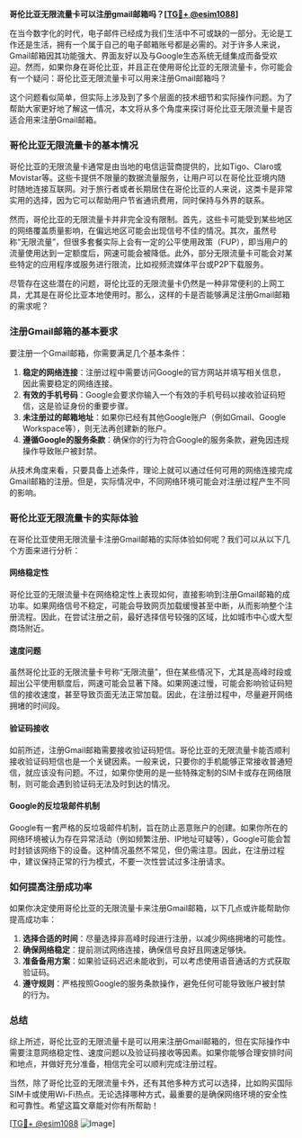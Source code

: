 **哥伦比亚无限流量卡可以注册gmail邮箱吗？[[TG💪+ @esim1088](https://t.me/s/esim1088)]**

在当今数字化的时代，电子邮件已经成为我们生活中不可或缺的一部分。无论是工作还是生活，拥有一个属于自己的电子邮箱账号都是必需的。对于许多人来说，Gmail邮箱因其功能强大、界面友好以及与Google生态系统无缝集成而备受欢迎。然而，如果你身在哥伦比亚，并且正在使用哥伦比亚的无限流量卡，你可能会有一个疑问：哥伦比亚无限流量卡可以用来注册Gmail邮箱吗？

这个问题看似简单，但实际上涉及到了多个层面的技术细节和实际操作问题。为了帮助大家更好地了解这一情况，本文将从多个角度来探讨哥伦比亚无限流量卡是否适合用来注册Gmail邮箱。

### **哥伦比亚无限流量卡的基本情况**

哥伦比亚的无限流量卡通常是由当地的电信运营商提供的，比如Tigo、Claro或Movistar等。这些卡提供不限量的数据流量服务，让用户可以在哥伦比亚境内随时随地连接互联网。对于旅行者或者长期居住在哥伦比亚的人来说，这类卡是非常实用的选择，因为它可以帮助用户节省通讯费用，同时保持与外界的联系。

然而，哥伦比亚的无限流量卡并非完全没有限制。首先，这些卡可能受到某些地区的网络覆盖质量影响，在偏远地区可能会出现信号不佳的情况。其次，虽然号称“无限流量”，但很多套餐实际上会有一定的公平使用政策（FUP），即当用户的流量使用达到一定额度后，网速可能会被降低。此外，部分无限流量卡可能会对某些特定的应用程序或服务进行限流，比如视频流媒体平台或P2P下载服务。

尽管存在这些潜在的问题，哥伦比亚的无限流量卡仍然是一种非常便利的上网工具，尤其是在哥伦比亚本地使用时。那么，这样的卡是否能够满足注册Gmail邮箱的需求呢？

### **注册Gmail邮箱的基本要求**

要注册一个Gmail邮箱，你需要满足几个基本条件：

1. **稳定的网络连接**：注册过程中需要访问Google的官方网站并填写相关信息，因此需要稳定的网络连接。
2. **有效的手机号码**：Google会要求你输入一个有效的手机号码以接收验证码短信，这是验证身份的重要步骤。
3. **未注册过的邮箱地址**：如果你已经有其他Google账户（例如Gmail、Google Workspace等），则无法再创建新的账户。
4. **遵循Google的服务条款**：确保你的行为符合Google的服务条款，避免因违规操作导致账户被封禁。

从技术角度来看，只要具备上述条件，理论上就可以通过任何可用的网络连接完成Gmail邮箱的注册。但是，实际情况中，不同网络环境可能会对注册过程产生不同的影响。

### **哥伦比亚无限流量卡的实际体验**

在哥伦比亚使用无限流量卡注册Gmail邮箱的实际体验如何呢？我们可以从以下几个方面来进行分析：

#### **网络稳定性**
哥伦比亚的无限流量卡在网络稳定性上表现如何，直接影响到注册Gmail邮箱的成功率。如果网络信号不稳定，可能会导致网页加载缓慢甚至中断，从而影响整个注册流程。因此，在尝试注册之前，最好选择信号较强的区域，比如城市中心或大型商场附近。

#### **速度问题**
虽然哥伦比亚的无限流量卡号称“无限流量”，但在某些情况下，尤其是高峰时段或超出公平使用额度后，网速可能会显著下降。如果网速过慢，可能会影响验证码短信的接收速度，甚至导致页面无法正常加载。因此，在注册过程中，尽量避开网络拥堵的时间段。

#### **验证码接收**
如前所述，注册Gmail邮箱需要接收验证码短信。哥伦比亚的无限流量卡能否顺利接收验证码短信也是一个关键因素。一般来说，只要你的手机能够正常接收普通短信，就应该没有问题。不过，如果你使用的是一些特殊定制的SIM卡或存在网络限制，则可能会遇到验证码无法及时到达的情况。

#### **Google的反垃圾邮件机制**
Google有一套严格的反垃圾邮件机制，旨在防止恶意账户的创建。如果你所在的网络环境被认为存在异常活动（例如频繁注册、IP地址可疑等），Google可能会暂时封锁该网络下的设备。这种情况虽然不常见，但仍需注意。因此，在注册过程中，建议保持正常的行为模式，不要一次性尝试过多注册请求。

### **如何提高注册成功率**

如果你决定使用哥伦比亚的无限流量卡来注册Gmail邮箱，以下几点或许能帮助你提高成功率：

1. **选择合适的时间**：尽量选择非高峰时段进行注册，以减少网络拥堵的可能性。
2. **确保网络稳定**：提前测试网络连接，确保信号良好且网速足够快。
3. **准备备用方案**：如果验证码迟迟未能收到，可以考虑使用语音通话的方式获取验证码。
4. **遵守规则**：严格按照Google的服务条款操作，避免任何可能导致账户被封禁的行为。

### **总结**

综上所述，哥伦比亚的无限流量卡是可以用来注册Gmail邮箱的，但在实际操作中需要注意网络稳定性、速度问题以及验证码接收等因素。如果你能够合理安排时间和地点，并做好充分准备，相信完全可以顺利完成注册过程。

当然，除了哥伦比亚的无限流量卡外，还有其他多种方式可以选择，比如购买国际SIM卡或使用Wi-Fi热点。无论选择哪种方式，最重要的是确保网络环境的安全性和可靠性。希望这篇文章能对你有所帮助！

[[TG💪+ @esim1088](https://t.me/s/esim1088) ![Image](https://i.postimg.cc/4NQfJmqS/Snipaste-2025-05-13-00-14-12.png)]
